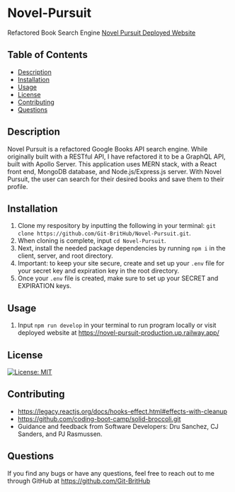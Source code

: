 # Novel-Pursuit
Refactored Book Search Engine 
[Novel Pursuit Deployed Website](https://novel-pursuit-production.up.railway.app/)

## Table of Contents
* [Description](#description)
* [Installation](#installation)
* [Usage](#usage)
* [License](#license)
* [Contributing](#contributing)
* [Questions](#questions)


## Description
Novel Pursuit is a refactored Google Books API search engine. While originally built with a RESTful API, I have refactored it to be a GraphQL API, built with Apollo Server. This application uses MERN stack, with a React front end, MongoDB database, and Node.js/Express.js server. With Novel Pursuit, the user can search for their desired books and save them to their profile. 


## Installation
1. Clone my respository by inputting the following in your terminal: `git clone https://github.com/Git-BritHub/Novel-Pursuit.git`.
2. When cloning is complete, input `cd Novel-Pursuit`.
3. Next, install the needed package dependencies by running `npm i` in the client, server, and root directory.
4. Important: to keep your site secure, create and set up your `.env` file for your secret key and expiration key in the root directory.
5. Once your `.env` file is created, make sure to set up your SECRET and EXPIRATION keys. 

## Usage
1. Input `npm run develop` in your terminal to run program locally or visit deployed website at https://novel-pursuit-production.up.railway.app/

## License
[![License: MIT](https://img.shields.io/badge/License-MIT-aqua.svg)](https://opensource.org/licenses/MIT)

## Contributing
* https://legacy.reactjs.org/docs/hooks-effect.html#effects-with-cleanup
* https://github.com/coding-boot-camp/solid-broccoli.git
* Guidance and feedback from Software Developers: Dru Sanchez, CJ Sanders, and PJ Rasmussen.

## Questions
If you find any bugs or have any questions, feel free to reach out to me through GitHub at https://github.com/Git-BritHub 
